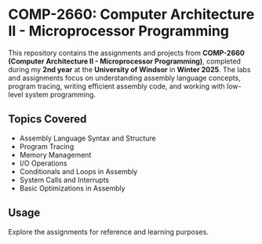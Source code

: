 # COMP-2660: Computer Architecture II - Microprocessor Programming

This repository contains the assignments and projects from **COMP-2660 (Computer Architecture II - Microprocessor Programming)**, completed during my **2nd year** at the **University of Windsor** in **Winter 2025**. The labs and assignments focus on understanding assembly language concepts, program tracing, writing efficient assembly code, and working with low-level system programming.

## Topics Covered
- Assembly Language Syntax and Structure  
- Program Tracing  
- Memory Management  
- I/O Operations  
- Conditionals and Loops in Assembly  
- System Calls and Interrupts  
- Basic Optimizations in Assembly

## Usage

Explore the assignments for reference and learning purposes.

